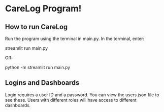 # CareLog Program!

## How to run CareLog

Run the program using the terminal in main.py. In the terminal, enter:

streamlit run main.py

OR:

python -m streamlit run main.py

## Logins and Dashboards

Login requires a user ID and a password. You can view the users.json file to see these. Users with different roles will have access to different dashboards.